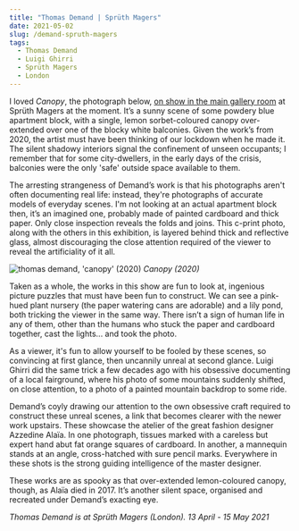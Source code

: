 ```yaml
---
title: "Thomas Demand | Sprüth Magers"
date: 2021-05-02
slug: /demand-spruth-magers
tags:
  - Thomas Demand
  - Luigi Ghirri
  - Sprüth Magers
  - London
---
```


I loved *Canopy*, the photograph below, [on show in the main gallery room](https://spruethmagers.com/exhibitions/thomas-demand-london-2021/) at Sprüth Magers at the moment. It’s a sunny scene of some powdery blue apartment block, with a single, lemon sorbet-coloured canopy over-extended over one of the blocky white balconies. Given the work’s from 2020, the artist must have been thinking of our lockdown when he made it. The silent shadowy interiors signal the confinement of unseen occupants; I remember that for some city-dwellers, in the early days of the crisis, balconies were the only 'safe' outside space available to them.

The arresting strangeness of Demand’s work is that his photographs aren't often documenting real life: instead, they're photographs of accurate models of everyday scenes. I'm not looking at an actual apartment block then, it’s an imagined one, probably made of painted cardboard and thick paper. Only close inspection reveals the folds and joins. This c-print photo, along with the others in this exhibition, is layered behind thick and reflective glass, almost discouraging the close attention required of the viewer to reveal the artificiality of it all.

![thomas demand, 'canopy' (2020)](/demand-spruth-magers-1.jpg)
*Canopy (2020)*

Taken as a whole, the works in this show are fun to look at, ingenious picture puzzles that must have been fun to construct. We can see a pink-hued plant nursery (the paper watering cans are adorable) and a lily pond, both tricking the viewer in the same way. There isn’t a sign of human life in any of them, other than the humans who stuck the paper and cardboard together, cast the lights... and took the photo.

As a viewer, it's fun to allow yourself to be fooled by these scenes, so convincing at first glance, then uncannily unreal at second glance. Luigi Ghirri did the same trick a few decades ago with his obsessive documenting of a local fairground, where his photo of some mountains suddenly shifted, on close attention, to a photo of a painted mountain backdrop to some ride.

Demand’s coyly drawing our attention to the own obsessive craft required to construct these unreal scenes, a link that becomes clearer with the newer work upstairs. These showcase the atelier of the great fashion designer Azzedine Alaïa. In one photograph, tissues marked with a careless but expert hand abut fat orange squares of cardboard. In another, a mannequin stands at an angle, cross-hatched with sure pencil marks. Everywhere in these shots is the strong guiding intelligence of the master designer.

These works are as spooky as that over-extended lemon-coloured canopy, though, as Alaïa died in 2017. It’s another silent space, organised and recreated under Demand’s exacting eye.

*Thomas Demand is at Sprüth Magers (London). 13 April - 15 May 2021*
